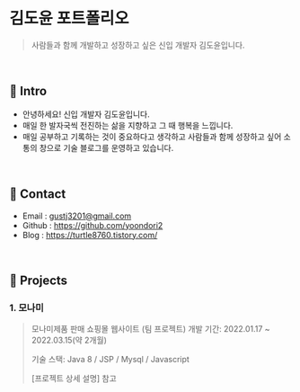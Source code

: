 # 김도윤 포트폴리오 
>사람들과 함께 개발하고 성장하고 싶은 신입 개발자 김도윤입니다.

</br>

## 📌 Intro
- 안녕하세요! 신입 개발자 김도윤입니다. 
- 매일 한 발자국씩 전진하는 삶을 지향하고 그 때 행복을 느낍니다.
- 매일 공부하고 기록하는 것이 중요하다고 생각하고 사람들과 함께 성장하고 싶어 
  소통의 창으로 기술 블로그를 운영하고 있습니다. 

</br>

## 📌 Contact
- Email    : gustj3201@gmail.com
- Github   : https://github.com/yoondori2
- Blog     : https://turtle8760.tistory.com/

</br>

## 📌 Projects
### 1. 모나미 
> 모나미제품 판매 쇼핑몰 웹사이트 (팀 프로젝트)
> 개발 기간: 2022.01.17 ~ 2022.03.15(약 2개월)
>
> 기술 스택: 
> Java 8 / JSP / Mysql / Javascript
>
> [프로젝트 상세 설명] 참고 
